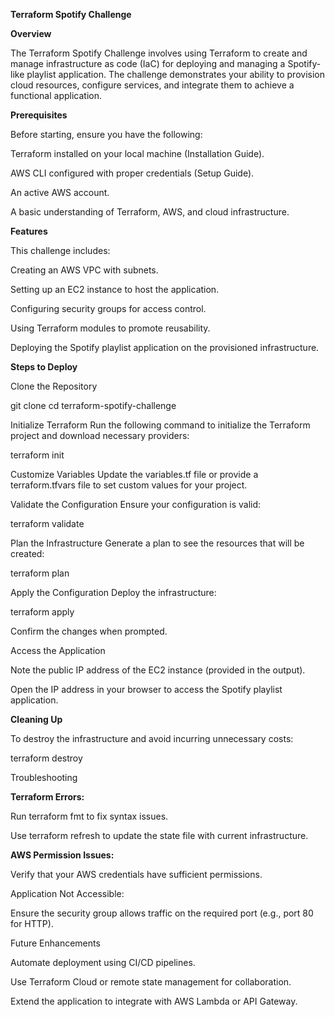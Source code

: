 **Terraform Spotify Challenge**

**Overview**

The Terraform Spotify Challenge involves using Terraform to create and manage infrastructure as code (IaC) for deploying and managing a Spotify-like playlist application. The challenge demonstrates your ability to provision cloud resources, configure services, and integrate them to achieve a functional application.

**Prerequisites**

Before starting, ensure you have the following:

Terraform installed on your local machine (Installation Guide).

AWS CLI configured with proper credentials (Setup Guide).

An active AWS account.

A basic understanding of Terraform, AWS, and cloud infrastructure.

**Features**

This challenge includes:

Creating an AWS VPC with subnets.

Setting up an EC2 instance to host the application.

Configuring security groups for access control.

Using Terraform modules to promote reusability.

Deploying the Spotify playlist application on the provisioned infrastructure.



**Steps to Deploy**

Clone the Repository

git clone <repository-url>
cd terraform-spotify-challenge

Initialize Terraform
Run the following command to initialize the Terraform project and download necessary providers:

terraform init

Customize Variables
Update the variables.tf file or provide a terraform.tfvars file to set custom values for your project.

Validate the Configuration
Ensure your configuration is valid:

terraform validate

Plan the Infrastructure
Generate a plan to see the resources that will be created:

terraform plan

Apply the Configuration
Deploy the infrastructure:

terraform apply

Confirm the changes when prompted.

Access the Application

Note the public IP address of the EC2 instance (provided in the output).

Open the IP address in your browser to access the Spotify playlist application.


**Cleaning Up**

To destroy the infrastructure and avoid incurring unnecessary costs:

terraform destroy

Troubleshooting

**Terraform Errors:**

Run terraform fmt to fix syntax issues.

Use terraform refresh to update the state file with current infrastructure.

**AWS Permission Issues:**

Verify that your AWS credentials have sufficient permissions.

Application Not Accessible:

Ensure the security group allows traffic on the required port (e.g., port 80 for HTTP).

Future Enhancements

Automate deployment using CI/CD pipelines.

Use Terraform Cloud or remote state management for collaboration.

Extend the application to integrate with AWS Lambda or API Gateway.
